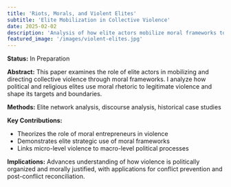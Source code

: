 ```yaml
---
title: 'Riots, Morals, and Violent Elites'
subtitle: 'Elite Mobilization in Collective Violence'
date: 2025-02-02
description: 'Analysis of how elite actors mobilize moral frameworks to legitimate and direct collective violence.'
featured_image: '/images/violent-elites.jpg'
---
```


**Status:** In Preparation

**Abstract:** This paper examines the role of elite actors in mobilizing and directing collective violence through moral frameworks. I analyze how political and religious elites use moral rhetoric to legitimate violence and shape its targets and boundaries.

**Methods:** Elite network analysis, discourse analysis, historical case studies

**Key Contributions:**
- Theorizes the role of moral entrepreneurs in violence
- Demonstrates elite strategic use of moral frameworks
- Links micro-level violence to macro-level political processes

**Implications:** Advances understanding of how violence is politically organized and morally justified, with applications for conflict prevention and post-conflict reconciliation.